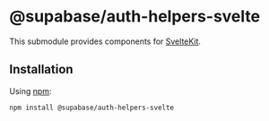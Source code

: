 # @supabase/auth-helpers-svelte

This submodule provides components for [SvelteKit](https://kit.svelte.dev/).

## Installation

Using [npm](https://npmjs.org):

```sh
npm install @supabase/auth-helpers-svelte
```
